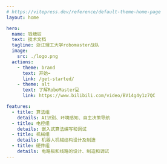 ```yaml
---
# https://vitepress.dev/reference/default-theme-home-page
layout: home

hero:
  name: 钱塘蛟
  text: 技术文档
  tagline: 浙江理工大学robomaster战队
  image:
    src: ./logo.png
  actions:
    - theme: brand
      text: 开始➡️
      link: /get-started/
    - theme: alt
      text: 了解RoboMaster💻
      link: https://www.bilibili.com/video/BV14g4y1z7QC

features:
  - title: 算法组
    details: AI识别、环境感知、自主决策导航
  - title: 电控组
    details: 嵌入式算法编写和调试
  - title: 机械组
    details: 机器人机械结构设计及制造
  - title: 硬件组
    details: 电路板和线路的设计、制造和调试
---
```


<style>
:root {
  --vp-home-hero-name-color: transparent;
  --vp-home-hero-name-background: -webkit-linear-gradient(120deg, #23AC3A 30%, #00B6E9);
}
</style>
